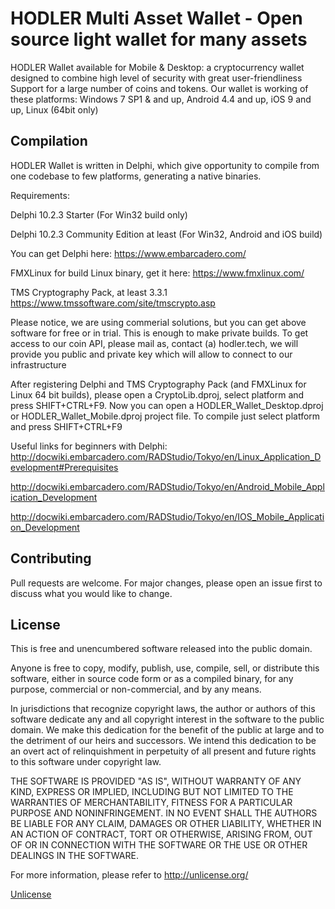 # HODLER Multi Asset Wallet - Open source light wallet for many assets

HODLER Wallet available for Mobile & Desktop: a cryptocurrency wallet designed to combine high level of security with great user-friendliness
Support for a large number of coins and tokens. Our wallet is working of these platforms:
Windows 7 SP1 & and up, Android 4.4 and up, iOS 9 and up, Linux (64bit only)

## Compilation 

HODLER Wallet is written in Delphi, which give opportunity to compile from one codebase to few platforms, generating a native binaries.

Requirements:

Delphi 10.2.3 Starter (For Win32 build only)

Delphi 10.2.3 Community Edition at least (For Win32, Android and iOS build)

You can get Delphi here: https://www.embarcadero.com/

FMXLinux for build Linux binary, get it here: https://www.fmxlinux.com/

TMS Cryptography Pack, at least 3.3.1 https://www.tmssoftware.com/site/tmscrypto.asp

Please notice, we are using commerial solutions, but you can get above software for free or in trial. This is enough to make private builds.
To get access to our coin API, please mail as, contact (a) hodler.tech, we will provide you public and private key which will allow to connect to our infrastructure

After registering Delphi and TMS Cryptography Pack (and FMXLinux for Linux 64 bit builds), please open a CryptoLib.dproj, select platform and press SHIFT+CTRL+F9.
Now you can open a HODLER_Wallet_Desktop.dproj or HODLER_Wallet_Mobile.dproj project file. To compile just select platform and press SHIFT+CTRL+F9

Useful links for beginners with Delphi:
http://docwiki.embarcadero.com/RADStudio/Tokyo/en/Linux_Application_Development#Prerequisites

http://docwiki.embarcadero.com/RADStudio/Tokyo/en/Android_Mobile_Application_Development

http://docwiki.embarcadero.com/RADStudio/Tokyo/en/IOS_Mobile_Application_Development




## Contributing
Pull requests are welcome. For major changes, please open an issue first to discuss what you would like to change.

## License

This is free and unencumbered software released into the public domain.

Anyone is free to copy, modify, publish, use, compile, sell, or
distribute this software, either in source code form or as a compiled
binary, for any purpose, commercial or non-commercial, and by any
means.

In jurisdictions that recognize copyright laws, the author or authors
of this software dedicate any and all copyright interest in the
software to the public domain. We make this dedication for the benefit
of the public at large and to the detriment of our heirs and
successors. We intend this dedication to be an overt act of
relinquishment in perpetuity of all present and future rights to this
software under copyright law.

THE SOFTWARE IS PROVIDED "AS IS", WITHOUT WARRANTY OF ANY KIND,
EXPRESS OR IMPLIED, INCLUDING BUT NOT LIMITED TO THE WARRANTIES OF
MERCHANTABILITY, FITNESS FOR A PARTICULAR PURPOSE AND NONINFRINGEMENT.
IN NO EVENT SHALL THE AUTHORS BE LIABLE FOR ANY CLAIM, DAMAGES OR
OTHER LIABILITY, WHETHER IN AN ACTION OF CONTRACT, TORT OR OTHERWISE,
ARISING FROM, OUT OF OR IN CONNECTION WITH THE SOFTWARE OR THE USE OR
OTHER DEALINGS IN THE SOFTWARE.

For more information, please refer to <http://unlicense.org/>


[Unlicense](http://unlicense.org/)
